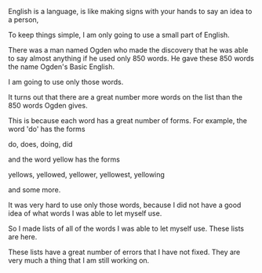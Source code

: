 English is a language, is like making signs with your hands to say an idea to a person, 

To keep things simple, I am only going to use a small part of English.

There was a man named Ogden who made the discovery that he was able to say almost 
anything if he used only 850 words.  He gave these 850 words the name Ogden's Basic English. 

I am going to use only those words.  

It turns out that there are a great number more words on the list than the 850 words Ogden gives.

This is because each word has a great number of forms.  For example, the word 'do' has the forms

do, does, doing, did 

and the word yellow has the forms 

yellows, yellowed, yellower, yellowest, yellowing

and some more.  

It was very hard to use only those words, because I did not have a good idea of what words I 
was able to let myself use.  

So I made lists of all of the words I was able to let myself use.  These lists are here.  

These lists have a great number of errors that I have not fixed.  They are very much a thing that I am still working on. 
